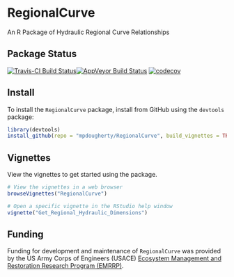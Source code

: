 # RegionalCurve
An R Package of Hydraulic Regional Curve Relationships

## Package Status

[![Travis-CI Build Status](https://travis-ci.org/mpdougherty/RegionalCurve.svg?branch=master)](https://travis-ci.org/mpdougherty/RegionalCurve)[![AppVeyor Build Status](https://ci.appveyor.com/api/projects/status/github/mpdougherty/regionalcurve?branch=master&svg=true)](https://ci.appveyor.com/project/mpdougherty/regionalcurve) [![codecov](https://codecov.io/github/mpdougherty/regionalcurve/branch/master/graphs/badge.svg)](https://codecov.io/github/mpdougherty/regionalcurve) 


## Install
To install the `RegionalCurve` package, install from GitHub using the `devtools` package:

```r
library(devtools)
install_github(repo = "mpdougherty/RegionalCurve", build_vignettes = TRUE)
```
## Vignettes
View the vignettes to get started using the package.

```r
# View the vignettes in a web browser
browseVignettes("RegionalCurve")

# Open a specific vignette in the RStudio help window
vignette("Get_Regional_Hydraulic_Dimensions")
```
## Funding
Funding for development and maintenance of `RegionalCurve` was provided by the US Army Corps of Engineers (USACE) [Ecosystem Management and Restoration Research Program (EMRRP)](https://emrrp.el.erdc.dren.mil/emrrp.html). 
